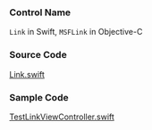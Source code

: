 ### Control Name

`Link` in Swift, `MSFLink` in Objective-C

### Source Code

[Link.swift](https://github.com/microsoft/fluentui-apple/blob/master/macos/FluentUI/Link.swift)

### Sample Code

[TestLinkViewController.swift](https://github.com/microsoft/fluentui-apple/blob/master/macos/FluentUITestApp/TestLinkViewController.swift)
